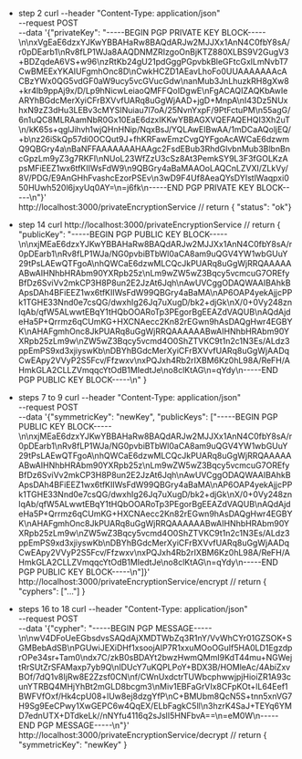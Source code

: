- step 2
curl --header "Content-Type: application/json" \
  --request POST \
  --data '{"privateKey": "-----BEGIN PGP PRIVATE KEY BLOCK-----\n\nxVgEaE6dzxYJKwYBBAHaRw8BAQdARJw2MJJXx1AnN4C0fbY8sA/r0pDEarb1\nRv8fLP1WJa8AAQDNMZRIzgoOnBjKTZ880XLBS9V2GugV3+BDZqdeA6VS+w96\nzRtKb24gU21pdGggPGpvbkBleGFtcGxlLmNvbT7CwBMEExYKAIUFgmhOnc8D\nCwkHCZD1AEavLhoFo0UUAAAAAAAcACBzYWx0QG5vdGF0aW9ucy5vcGVucGdw\nanMub3JnLhuzkRH8gXw8+kr4lb9ppAj9x/D/Lp9hNicwLeiaoQMFFQoIDgwE\nFgACAQIZAQKbAwIeARYhBGdcMerXyiCFrBXVvfUARq8uGgWjAAD+jgD+MnpA\nI43Dz5NUxhxN9zZ3dHu3LEBv3cMYSINuiau7l7oA/25NvnYxpF/9PtFctuPM\n55agG/6n1uQC8MLRAamNbR0Gx10EaE6dzxIKKwYBBAGXVQEFAQEHQI3Xh2uT\n/kK65s+qglJihvh1wjQHnHNip/NqxBsJ/YQLAwEIBwAA/1mDCaAQoljEQ/+b\nz26iSkQp57di0OCQut9J+fhKRFawEmzCvgQYFgoAcAWCaE6dzwmQ9QBGry4a\nBaNFFAAAAAAAHAAgc2FsdEBub3RhdGlvbnMub3BlbnBncGpzLm9yZ3g7RKFl\nNUoL23WfZzU3cSz8At3PemkSY9L3F3fGOLKzApsMFiEEZ1wx6tfKIIWsFdW9\n9QBGry4aBaMAAOoLAQCnLZVXI/ZLkVy/8V/PDG/E9AnGHhFvashcEzorPSEv\n3wD9F4Uf8AeaQYsDYIstlWaqpxi050HUwh520l6jxyUq0AY=\n=j6fk\n-----END PGP PRIVATE KEY BLOCK-----\n"}' \
  http://localhost:3000/privateEncryptionService
// return { "status": "ok"}

- step 14
curl http://localhost:3000/privateEncryptionService
// return { "publicKey": "-----BEGIN PGP PUBLIC KEY BLOCK-----\n\nxjMEaE6dzxYJKwYBBAHaRw8BAQdARJw2MJJXx1AnN4C0fbY8sA/r0pDEarb1\nRv8fLP1WJa/NG0pvbiBTbWl0aCA8am9uQGV4YW1wbGUuY29tPsLAEwQTFgoA\nhQWCaE6dzwMLCQcJkPUARq8uGgWjRRQAAAAAABwAIHNhbHRAbm90YXRpb25z\nLm9wZW5wZ3Bqcy5vcmcuG7OREfyBfDz6SviVv2mkCP3H8P8un2E2JzAt6Jqh\nAwUVCggODAQWAAIBAhkBApsDAh4BFiEEZ1wx6tfKIIWsFdW99QBGry4aBaMA\nAP6OAP4yekAjjcPPk1TGHE33Nnd0e7csQG/dwxhIg26Jq7uXugD/bk2+djGk\nX/0+0Vy248znlqAb/qfW5ALwwtEBqY1tHQbOOARoTp3PEgorBgEEAZdVAQUB\nAQdAjdeHa5P+Qrrmz6qCUmKG+HXCNAecc2Kn82rEGwn9hAsDAQgHwr4EGBYK\nAHAFgmhOnc8JkPUARq8uGgWjRRQAAAAAABwAIHNhbHRAbm90YXRpb25zLm9w\nZW5wZ3Bqcy5vcmd4O0ShZTVKC9t1n2c1N3Es/ALdz3ppEmPS9xd3xjiyswKb\nDBYhBGdcMerXyiCFrBXVvfUARq8uGgWjAADqCwEApy2VVyP2S5Fcv/Ffzwxv\nxPQJxh4Rb2rIXBM6Kz0hL98A/ReFH/AHmkGLA2CLLZVmqqcYtOdB1MIedtJe\no8clKtAG\n=qYdy\n-----END PGP PUBLIC KEY BLOCK-----\n" }

- steps 7 to 9
curl --header "Content-Type: application/json" \
  --request POST \
  --data '{"symmetricKey": "newKey", "publicKeys": ["-----BEGIN PGP PUBLIC KEY BLOCK-----\n\nxjMEaE6dzxYJKwYBBAHaRw8BAQdARJw2MJJXx1AnN4C0fbY8sA/r0pDEarb1\nRv8fLP1WJa/NG0pvbiBTbWl0aCA8am9uQGV4YW1wbGUuY29tPsLAEwQTFgoA\nhQWCaE6dzwMLCQcJkPUARq8uGgWjRRQAAAAAABwAIHNhbHRAbm90YXRpb25z\nLm9wZW5wZ3Bqcy5vcmcuG7OREfyBfDz6SviVv2mkCP3H8P8un2E2JzAt6Jqh\nAwUVCggODAQWAAIBAhkBApsDAh4BFiEEZ1wx6tfKIIWsFdW99QBGry4aBaMA\nAP6OAP4yekAjjcPPk1TGHE33Nnd0e7csQG/dwxhIg26Jq7uXugD/bk2+djGk\nX/0+0Vy248znlqAb/qfW5ALwwtEBqY1tHQbOOARoTp3PEgorBgEEAZdVAQUB\nAQdAjdeHa5P+Qrrmz6qCUmKG+HXCNAecc2Kn82rEGwn9hAsDAQgHwr4EGBYK\nAHAFgmhOnc8JkPUARq8uGgWjRRQAAAAAABwAIHNhbHRAbm90YXRpb25zLm9w\nZW5wZ3Bqcy5vcmd4O0ShZTVKC9t1n2c1N3Es/ALdz3ppEmPS9xd3xjiyswKb\nDBYhBGdcMerXyiCFrBXVvfUARq8uGgWjAADqCwEApy2VVyP2S5Fcv/Ffzwxv\nxPQJxh4Rb2rIXBM6Kz0hL98A/ReFH/AHmkGLA2CLLZVmqqcYtOdB1MIedtJe\no8clKtAG\n=qYdy\n-----END PGP PUBLIC KEY BLOCK-----\n"]}' \
  http://localhost:3000/privateEncryptionService/encrypt
// return { "cyphers": ["..."] }

- steps 16 to 18
curl --header "Content-Type: application/json" \
  --request POST \
  --data '{"cypher": "-----BEGIN PGP MESSAGE-----\n\nwV4DFoUeEGbsdvsSAQdAjXMDTWbZq3R1nY/VvWhCYr01GZSOK+SGMBebAdSB\nPGUwiJEXiDHf1xsoojAIP7R1xxuMOoOGuIf5HA0LD1EgzdprOPe34sr+Tam0\ndx7C/zkB0sBDAYt2bwzHwmQMmI9KdT44mu+NGWejtRrSUtZrSFAMaxp7yb9Q\nIDUcY7uKQPLPoY+BDX3B/HOMleAc/4AbiZxvBOf/7dQ1v8IjRw8E2Zzsf0CN\nf/CWnUxdctrTUWbcphwwjpjHioiZR1A93cunYTRBQ4MHjYhBt2mGLD8bcgm3\nMiv1EBFaGrVIx8CFpKOt+lL64Eef1BWFVfOxf/Hk4cpU08+lUw8ej8dzgYfP\nC+BMUbm8QcN5S+tnn5xnVG7H9Sg9EeCPwy1XwGEPC6w4QqEX/ELbFagkC5ll\n3hzrK4SaJ+TEYq6YMD7ednUTX+DTdkeLk//nNYfu4116q2sJslI5HNFbvA==\n=eM0W\n-----END PGP MESSAGE-----\n"}' \
  http://localhost:3000/privateEncryptionService/decrypt
// return { "symmetricKey": "newKey" }

